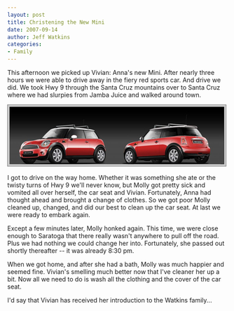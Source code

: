 ```yaml
---
layout: post
title: Christening the New Mini
date: 2007-09-14
author: Jeff Watkins
categories:
- Family
---
```


This afternoon we picked up Vivian: Anna's new Mini. After nearly three hours we were able to drive away in the fiery red sports car. And drive we did. We took Hwy 9 through the Santa Cruz mountains over to Santa Cruz where we had slurpies from Jamba Juice and walked around town.

<div class="figure"><img class="photo" src="/assets/2007/07/my_mini.jpg"></div>

I got to drive on the way home. Whether it was something she ate or the twisty turns of Hwy 9 we'll never know, but Molly got pretty sick and vomited all over herself, the car seat and Vivian. Fortunately, Anna had thought ahead and brought a change of clothes. So we got poor Molly cleaned up, changed, and did our best to clean up the car seat. At last we were ready to embark again.

Except a few minutes later, Molly honked again. This time, we were close enough to Saratoga that there really wasn't anywhere to pull off the road. Plus we had nothing we could change her into. Fortunately, she passed out shortly thereafter -- it was already 8:30 pm.

When we got home, and after she had a bath, Molly was much happier and seemed fine. Vivian's smelling much better now that I've cleaner her up a bit. Now all we need to do is wash all the clothing and the cover of the car seat.

I'd say that Vivian has received her introduction to the Watkins family...